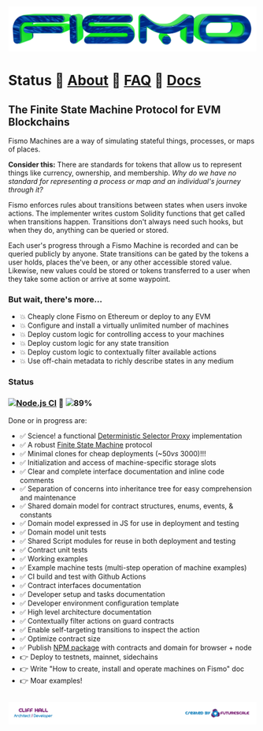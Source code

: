 ![Fismo](docs/images/fismo-logo.png)
# Status 🧪 [About](docs/about.md) 🧪 [FAQ](docs/faq.md) 🧪 [Docs](docs/intro.md)
## The Finite State Machine Protocol for EVM Blockchains
Fismo Machines are a way of simulating stateful things, processes, or maps of places.

**Consider this:** There are standards for tokens that allow us to represent things like currency, ownership, and membership. _Why do we have no standard for representing a process or map and an individual's journey through it?_

Fismo enforces rules about transitions between states when users invoke actions. The implementer writes custom Solidity functions that get called when transitions happen. Transitions don't always need such hooks, but when they do, anything can be queried or stored.

Each user's progress through a Fismo Machine is recorded and can be queried publicly by anyone. State transitions can be gated by the tokens a user holds, places the've been, or any other  accessible stored value. Likewise, new values could be stored or tokens transferred to a user when they take some action or arrive at some waypoint.

### But wait, there's more...
* 💥 Cheaply clone Fismo on Ethereum or deploy to any EVM
* 💥 Configure and install a virtually unlimited number of machines
* 💥 Deploy custom logic for controlling access to your machines
* 💥 Deploy custom logic for any state transition
* 💥 Deploy custom logic to contextually filter available actions
* 💥 Use off-chain metadata to richly describe states in any medium

### Status 
### [![Node.js CI](https://github.com/cliffhall/Fismo/actions/workflows/node.js.yml/badge.svg)](https://github.com/cliffhall/Fismo/actions/workflows/node.js.yml) 🔬 ![89%](https://progress-bar.dev/89/?title=Progress&width=100&color=000000)

Done or in progress are:
- ✅ Science! a functional [Deterministic Selector Proxy](docs/about.md#deterministic-selector-proxy) implementation
- ✅ A robust [Finite State Machine](https://en.wikipedia.org/wiki/Finite-state_machine) protocol
- ✅ Minimal clones for cheap deployments (~$50 vs ~$3000)!!!
- ✅ Initialization and access of machine-specific storage slots
- ✅ Clear and complete interface documentation and inline code comments
- ✅ Separation of concerns into inheritance tree for easy comprehension and maintenance
- ✅ Shared domain model for contract structures, enums, events, & constants
- ✅ Domain model expressed in JS for use in deployment and testing
- ✅ Domain model unit tests
- ✅ Shared Script modules for reuse in both deployment and testing
- ✅ Contract unit tests
- ✅ Working examples
- ✅ Example machine tests (multi-step operation of machine examples)
- ✅ CI build and test with Github Actions
- ✅ Contract interfaces documentation
- ✅ Developer setup and tasks documentation
- ✅ Developer environment configuration template
- ✅ High level architecture documentation
- ✅ Contextually filter actions on guard contracts
- ✅ Enable self-targeting transitions to inspect the action
- ✅ Optimize contract size
- ✅ Publish [NPM package](https://www.npmjs.com/package/fismo) with contracts and domain for browser + node
- 👉 Deploy to testnets, mainnet, sidechains
- 👉 Write "How to create, install and operate machines on Fismo" doc
- 👉 Moar examples!

##  [![Created by Futurescale](docs/images/created-by.png)](https://futurescale.com)